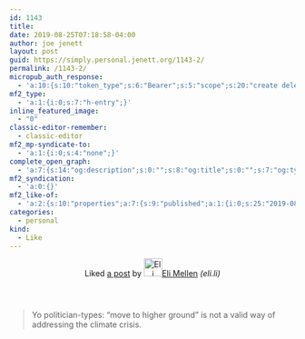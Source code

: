 ```yaml
---
id: 1143
title: 
date: 2019-08-25T07:18:58-04:00
author: joe jenett
layout: post
guid: https://simply.personal.jenett.org/1143-2/
permalink: /1143-2/
micropub_auth_response:
  - 'a:10:{s:10:"token_type";s:6:"Bearer";s:5:"scope";s:20:"create delete update";s:2:"me";s:35:"https://simply.personal.jenett.org/";s:9:"issued_by";s:62:"https://simply.personal.jenett.org/wp-json/indieauth/1.0/token";s:9:"client_id";s:20:"https://omnibear.com";s:11:"client_name";s:8:"Omnibear";s:11:"client_icon";s:29:"https://omnibear.com/logo.svg";s:9:"issued_at";i:1566731400;s:4:"user";i:1;s:13:"last_accessed";i:1566731936;}'
mf2_type:
  - 'a:1:{i:0;s:7:"h-entry";}'
inline_featured_image:
  - "0"
classic-editor-remember:
  - classic-editor
mf2_mp-syndicate-to:
  - 'a:1:{i:0;s:4:"none";}'
complete_open_graph:
  - 'a:7:{s:14:"og:description";s:0:"";s:8:"og:title";s:0:"";s:7:"og:type";s:0:"";s:12:"twitter:card";s:7:"summary";s:15:"twitter:creator";s:0:"";s:19:"twitter:description";s:0:"";s:8:"og:image";s:0:"";}'
mf2_syndication:
  - 'a:0:{}'
mf2_like-of:
  - 'a:2:{s:10:"properties";a:7:{s:9:"published";a:1:{i:0;s:25:"2019-08-17T19:46:49-04:00";}s:7:"updated";a:1:{i:0;s:25:"2019-08-17T19:46:49-04:00";}s:7:"summary";a:1:{i:0;s:101:"Yo politician-types: “move to higher ground” is not a valid way of addressing the climate crisis.";}s:4:"name";a:1:{i:0;s:6:"a post";}s:3:"url";a:1:{i:0;s:119:"https://eli.li/2019/08/17/yo-politician-types-move-to-higher-ground-is-not-a-valid-way-of-addressing-the-climate-crisis";}s:11:"publication";a:1:{i:0;s:6:"eli.li";}s:6:"author";a:2:{s:4:"type";a:1:{i:0;s:6:"h-card";}s:10:"properties";a:3:{s:4:"name";a:1:{i:0;s:10:"Eli Mellen";}s:3:"url";a:1:{i:0;s:14:"https://eli.li";}s:5:"photo";a:1:{i:0;s:64:"https://eli.li/_avatars/46f6db9e-6ed0-4124-9580-7db796f1cacd.jpg";}}}}s:4:"type";s:4:"cite";}'
categories:
  - personal
kind:
  - Like
---
```

<div class="entry-reaction"><section class="response u-like-of h-cite"><header><span class="kind-display-text">Liked</span> <a href="https://eli.li/2019/08/17/yo-politician-types-move-to-higher-ground-is-not-a-valid-way-of-addressing-the-climate-crisis" class="p-name u-url">a post</a> by <a href="https://eli.li" class="h-card p-author"><img class="u-photo" src="https://eli.li/_avatars/46f6db9e-6ed0-4124-9580-7db796f1cacd.jpg" alt="Eli Mellen" width="32" height="32">Eli Mellen</a> <em>(<span class="p-publication">eli.li</span>)</em></header>
<blockquote class="e-summary">Yo politician-types: “move to higher ground” is not a valid way of addressing the climate crisis.</blockquote></section></div>
